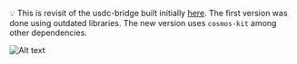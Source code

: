 💡 This is revisit of the usdc-bridge built initially [here](https://github.com/enibundo/usdc-bridge). The first version was done using outdated libraries.
The new version uses `cosmos-kit` among other dependencies.

![Alt text](images/connect-wallet.gif "Before connecting")
